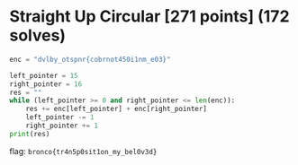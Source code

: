 # Straight Up Circular [271 points] (172 solves)
```python
enc = "dvlby_otspnr{cobrnot450i1nm_e03}"

left_pointer = 15
right_pointer = 16
res = ""
while (left_pointer >= 0 and right_pointer <= len(enc)):
    res += enc[left_pointer] + enc[right_pointer]
    left_pointer -= 1
    right_pointer += 1
print(res)
```

flag: `bronco{tr4n5p0sit1on_my_bel0v3d}`
